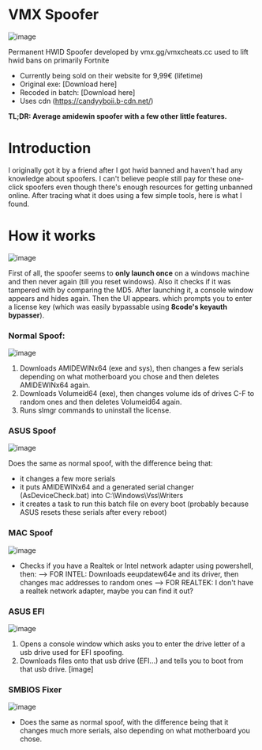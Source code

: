 # VMX Spoofer
![image](https://github.com/user-attachments/assets/df48c882-6e89-47eb-867e-e18bc6f16150)

Permanent HWID Spoofer developed by vmx.gg/vmxcheats.cc used to lift hwid bans on primarily Fortnite
- Currently being sold on their website for 9,99€ (lifetime)
- Original exe: [Download here]
- Recoded in batch: [Download here]
- Uses cdn (https://candyyboii.b-cdn.net/)

**TL;DR: Average amidewin spoofer with a few other little features.**

# Introduction
I originally got it by a friend after I got hwid banned and haven't had any knowledge about spoofers. I can't believe people still pay for these one-click spoofers even though there's enough resources for getting unbanned online. After tracing what it does using a few simple tools, here is what I found.

# How it works
![image](https://github.com/user-attachments/assets/b4f245c5-9ead-41de-a435-38dfc4006420)

First of all, the spoofer seems to **only launch once** on a windows machine and then never again (till you reset windows). Also it checks if it was tampered with by comparing the MD5. After launching it, a console window appears and hides again. Then the UI appears. which prompts you to enter a license key (which was easily bypassable using **8code's keyauth bypasser**).

### Normal Spoof:
![image](https://github.com/user-attachments/assets/a8dedcfc-8b18-429b-9e9e-f0ede5de0f8e)

1. Downloads AMIDEWINx64 (exe and sys), then changes a few serials depending on what motherboard you chose and then deletes AMIDEWINx64 again.
2. Downloads Volumeid64 (exe), then changes volume ids of drives C-F to random ones and then deletes Volumeid64 again.
3. Runs slmgr commands to uninstall the license.

### ASUS Spoof
![image](https://github.com/user-attachments/assets/f81be862-e265-4025-8ac5-c57e07c831fb)

Does the same as normal spoof, with the difference being that:
- it changes a few more serials
- it puts AMIDEWINx64 and a generated serial changer (AsDeviceCheck.bat) into C:\Windows\Vss\Writers
- it creates a task to run this batch file on every boot (probably because ASUS resets these serials after every reboot)

### MAC Spoof
![image](https://github.com/user-attachments/assets/fc6eab53-0471-4977-a6a9-0bd81b72cb1d)

- Checks if you have a Realtek or Intel network adapter using powershell, then:
--> FOR INTEL: Downloads eeupdatew64e and its driver, then changes mac addresses to random ones
--> FOR REALTEK: I don't have a realtek network adapter, maybe you can find it out?

### ASUS EFI
![image](https://github.com/user-attachments/assets/abf2b46a-0134-4621-80e2-ae6e055d9a87)

1. Opens a console window which asks you to enter the drive letter of a usb drive used for EFI spoofing.
2. Downloads files onto that usb drive (EFI...) and tells you to boot from that usb drive.
[image]

### SMBIOS Fixer
![image](https://github.com/user-attachments/assets/25079505-c999-4e4d-8622-4833c74ad64d)

- Does the same as normal spoof, with the difference being that it changes much more serials, also depending on what motherboard you chose.
